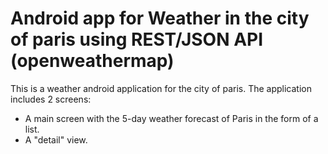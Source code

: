 # Android app for Weather in the city of paris using REST/JSON API (openweathermap)

This is a weather android application for the city of paris.
The application includes 2 screens:
* A main screen with the 5-day weather forecast of Paris in the form of a list.
* A "detail" view.
